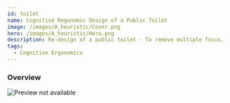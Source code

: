 ```yaml
---
id: toilet
name: Cognitive Regonomic Design of a Public Toilet
image: /images/A_heuristic/Cover.png
hero: /images/A_heuristic/Hero.png
description: Re-design of a public toilet - To remove multiple focus.
tags:
  - Cognitive Ergonomics
---
```

### Overview




![Preview not available](/images/toilet/1.png)

